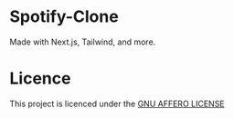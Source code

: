 # Spotify-Clone
Made with Next.js, Tailwind, and more.




# Licence

This project is licenced under the [GNU AFFERO LICENSE](./LICENSE)

